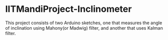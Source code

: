 # IITMandiProject-Inclinometer

This project consists of two Arduino sketches, one that measures the angle of inclination using Mahony(or Madwig) filter, and another that uses Kalman filter.
